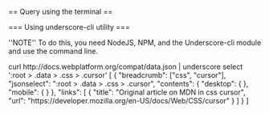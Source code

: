 
== Query using the terminal ==

=== Using underscore-cli utility ===

''NOTE'' To do this, you need NodeJS, NPM, and the Underscore-cli module and use the command line.

<syntaxHighlight lang="bash">
curl http://docs.webplatform.org/compat/data.json | underscore select ':root > .data > .css > .cursor'
[
  {
    "breadcrumb": ["css", "cursor"],
    "jsonselect": ":root > .data > .css > .cursor",
    "contents": { "desktop": { }, "mobile": { } },
    "links": [
      {
        "title": "Original article on MDN in css cursor",
        "url": "https://developer.mozilla.org/en-US/docs/Web/CSS/cursor"
      }
    ]
  }
]
</syntaxHighlight>